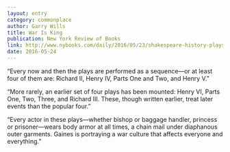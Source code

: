 ```yaml
---
layout: entry
category: commonplace
author: Garry Wills
title: War Is King
publication: New York Review of Books
link: http://www.nybooks.com/daily/2016/05/23/shakespeare-history-plays-chicago-war-is-king/
date: 2016-05-24
---
```


“Every now and then the plays are performed as a sequence—or at least four of them are: Richard II, Henry IV, Parts One and Two, and Henry V.”

“More rarely, an earlier set of four plays has been mounted: Henry VI, Parts One, Two, Three, and Richard III. These, though written earlier, treat later events than the popular four.”

“Every actor in these plays—whether bishop or baggage handler, princess or prisoner—wears body armor at all times, a chain mail under diaphanous outer garments. Gaines is portraying a war culture that affects everyone and everything.”
